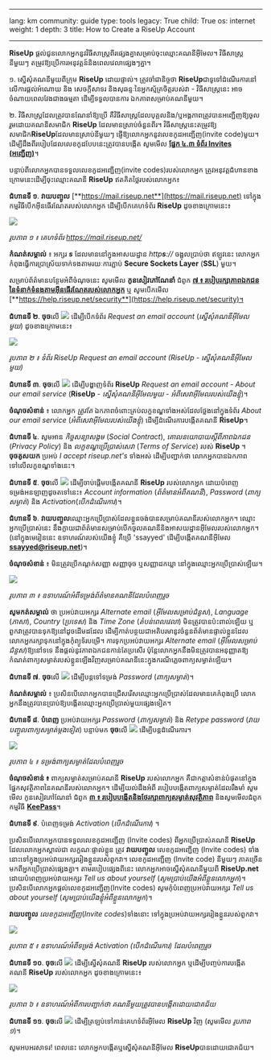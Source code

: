

---

lang: km
community: guide
type: tools
legacy: True
child: True
os: internet
weight: 1
depth: 3
title: How to Create a RiseUp Account

---

**RiseUp** ផ្តល់ជូនលោកអ្នកនូវវិធីសាស្ត្រពីរផ្សេងគ្នាសម្រាប់ចុះឈ្មោះគណនីអ៊ីមែល។ វិធីសាស្ត្រនីមួយៗ តម្រូវឱ្យប្រើការអនុវត្តន៍និងពេលវេលាផ្សេងៗគ្នា។

១. ស្នើសុំគណនីមួយពីក្រុម **RiseUp** ដោយផ្ទាល់។ ត្រូវចាំជានិច្ចថា **RiseUp**ជាទូទៅដំណើរការនៅលើការផ្តល់អំណោយ និង សេចក្តីសាទរ និងសុឆន្ទៈនៃអ្នកស្ម័គ្រចិត្តរបស់វា - វិធីសាស្ត្រនេះ អាចចំណាយពេលវែងជាងធម្មតា ដើម្បីទទួលបានការ    ឯកភាពសម្រាប់គណនីមួយ។ 

២. វិធីសាស្ត្រដែលត្រូវបានណែនាំឱ្យប្រើ គឺវិធីសាស្ត្រដែលបុគ្គលនិង/ឬអង្គភាពត្រូវបានអញ្ជើញឱ្យចូលរួមដោយគណនីសមាជិក **RiseUp** ដែលមានស្រាប់ចំនួនពីរ។ វិធីសាស្ត្រនេះតម្រូវឱ្យសមាជិក**RiseUp**ដែលមានស្រាប់នីមួយៗ ផ្ញើឱ្យលោកអ្នកនូវលេខកូដអញ្ជើញ(invite code)មួយ។ ដើម្បីដឹងពីរបៀបដែលលេខកូដបែបនេះត្រូវបានបង្កើត សូមមើល [**ផ្នែក ៤.៣ ទំព័រ Invites  (អញ្ជើញ)**](/km/riseup_changingsettings#4.3)។

បន្ទាប់ពីលោកអ្នកបានទទួលលេខកូដអញ្ជើញ(invite codes)របស់លោកអ្នក ត្រូវអនុវត្តជំហានខាងក្រោមនេះដើម្បីចុះឈ្មោះគណនី **RiseUp** ឥតគិតថ្លៃរបស់លោកអ្នក៖

**ជំហានទី ១**. **វាយបញ្ចូល** [**https://mail.riseup.net**](https://mail.riseup.net) ទៅក្នុងកម្មវិធីបើកអ៊ីនធើរណែតរបស់លោកអ្នក ដើម្បីបើកគេហទំព័រ **RiseUp** ដូចខាងក្រោមនេះ៖

![](/sbox/screen/riseup-en-1/01.png)

*រូបភាព ១ ៖ គេហទំព័រ https://mail.riseup.net/*

**កំណត់សម្គាល់** ៖ អក្សរ ***s*** ដែលមាននៅក្នុងអាសយដ្ឋាន *http**s**://* ចង្អុលប្រាប់ថា ឥឡូវនេះ លោកអ្នកកំពុងធ្វើការប្រាស្រ័យទាក់ទងតាមរយៈការភ្ជាប់ **Secure Sockets Layer** (**SSL**) មួយ។

សម្រាប់ព័ត៌មានបន្ថែមអំពីចំណុចនេះ សូមមើល **កូនសៀវភៅណែនាំ** ជំពូក [**៧ ៖ របៀបរក្សាភាពឯកជននៃទំនាក់ទំនងតាមអ៊ីនធើរណែតរបស់លោកអ្នក**](/km/chapter-7) ឬ សូមបើកមើល [**https://help.riseup.net/security**](https://help.riseup.net/security)។

**ជំហានទី ២**. **ចុច**លើ ![](/sbox/screen/riseup-en-1/03.png) ដើម្បីបើកទំព័រ *Request an email account* (*ស្នើសុំគណនីអ៊ីមែលមួយ*) ដូចខាងក្រោមនេះ៖

![](/sbox/screen/riseup-en-1/04.png)

*រូបភាព ២ ៖ ទំព័រ RiseUp Request an email account (*RiseUp - ស្នើសុំគណនីអ៊ីមែលមួយ*)*

**ជំហានទី ៣**. **ចុច**លើ ![](/sbox/screen/riseup-en-1/05.png) ដើម្បីបង្ហាញទំព័រ **RiseUp** *Request an email account - About our email service* (**RiseUp** - *ស្នើសុំគណនីអ៊ីមែលមួយ - អំពីសេវាអ៊ីមែលរបស់យើងខ្ញុំ*)។

**ចំណុចសំខាន់** ៖ លោកអ្នក *ត្រូវតែ* ឯកភាពចំពោះគ្រប់លក្ខខណ្ឌទាំងអស់ដែលថ្លែងនៅក្នុងទំព័រ *About our email service* (*អំពីសេវាអ៊ីមែលរបស់យើងខ្ញុំ*) ដើម្បីដំណើរការបង្កើតគណនី **RiseUp**។ 

**ជំហានទី ៤**. សូមអាន *កិច្ចសន្យាសង្គម* (*Social Contract*), *គោលនយោបាយស្តីពីភាពឯកជន* (*Privacy Policy*) និង *លក្ខខណ្ឌប្រើប្រាស់សេវា* (*Terms of Service*) របស់ **RiseUp** ។  **ចុចគូសយក** ប្រអប់ *I accept riseup.net's* ទាំងអស់ ដើម្បីបញ្ជាក់ថា លោកអ្នកបានឯកភាពទៅលើលក្ខខណ្ឌទាំងនេះ។

**ជំហានទី ៥**. **ចុច**លើ ![](/sbox/screen/riseup-en-1/05.png) ដើម្បីចាប់ផ្តើមបង្កើតគណនី **RiseUp** របស់លោកអ្នក ដោយបំពេញទម្រង់អនឡាញដូចតទៅនេះ៖ *Account information* (*ព័ត៌មានអំពីគណនី*), *Password* (*ពាក្យសម្ងាត់*) និង *Activation*(*បើកដំណើរការ*)។

**ជំហានទី ៦**. **វាយបញ្ចូល**ឈ្មោះអ្នកប្រើប្រាស់ដែលខ្លួនចង់បានសម្រាប់គណនីរបស់លោកអ្នក។ ឈ្មោះអ្នកប្រើប្រាស់នេះ នឹងក្លាយជាព័ត៌មានសម្រាប់បើកចូលគណនីនិងអាសយដ្ឋានអ៊ីមែលរបស់លោកអ្នក។ (នៅក្នុងមេរៀននេះ ឧទាហរណ៍របស់យើងខ្ញុំ គឺប្រើ 'ssayyed' ដើម្បីបង្កើតគណនីអ៊ីមែល [**ssayyed@riseup.net**](mailto:ssayyed@riseup.net))។

**ចំណុចសំខាន់** ៖ មិនត្រូវប្រើកណ្តក់សញ្ញា សញ្ញាចុច ឬសញ្ញាដកឃ្លា នៅក្នុងឈ្មោះអ្នកប្រើប្រាស់ឡើយ។

![](/sbox/screen/riseup-en-1/06.png)

*រូបភាព ៣ ៖ ឧទាហរណ៍អំពីទម្រង់ព័ត៌មានគណនីដែលបំពេញរួច*

**សូមកត់សម្គាល់** ថា ប្រអប់វាយអក្សរ *Alternate email* (*អ៊ីមែលសម្រាប់ជំនួស*), *Language* (*ភាសា*), *Country* (*ប្រទេស*) និង *Time Zone* (*តំបន់ពេលវេលា*) មិនត្រូវបានប៉ះពាល់ឡើយ ឬពួកវាត្រូវបានទុកឱ្យនៅដូចដើមដដែល ដើម្បីកាត់បន្ថយជាអតិបរមានូវចំនួនព័ត៌មានផ្ទាល់ខ្លួនដែលលោកអ្នករក្សាទុកនៅក្នុងកុំព្យូទ័របម្រើ។ ការទុកប្រអប់វាយអក្សរ *Alternate email* (*អ៊ីមែលសម្រាប់ជំនួស*)ឱ្យនៅទទេ នឹងផ្តល់នូវភាពឯកជនកាន់តែប្រសើរ ប៉ុន្តែលោកអ្នកនឹងមិនត្រូវបានអនុញ្ញាតឱ្យកំណត់ពាក្យសម្ងាត់របស់ខ្លួនឡើងវិញសម្រាប់គណនីនេះក្នុងករណីភ្លេចពាក្យសម្ងាត់ឡើយ។

**ជំហានទី ៧**. **ចុច**លើ ![](/sbox/screen/riseup-en-1/05.png) ដើម្បីបន្តទៅទម្រង់ *Password* (*ពាក្យសម្ងាត់*)។ 

**កំណត់សម្គាល់** ៖ ប្រសិនបើលោកអ្នកបានជ្រើសរើសឈ្មោះអ្នកប្រើប្រាស់ដែលមានគេកំពុងប្រើ លោកអ្នកនឹងត្រូវបានប្រាប់ឱ្យបង្កើតឈ្មោះអ្នកប្រើប្រាស់មួយផ្សេងទៀត។

 **ជំហានទី ៨**. **បំពេញ** ប្រអប់វាយអក្សរ *Password* (*ពាក្យសម្ងាត់*) និង *Retype password* (*វាយបញ្ចូលពាក្យសម្ងាត់ម្តងទៀត*) បន្ទាប់មក **ចុច**លើ ![](/sbox/screen/riseup-en-1/05.png) ដើម្បីបន្តដំណើរការ។

![](/sbox/screen/riseup-en-1/07.png)

*រូបភាព ៤ ៖ ទម្រង់ពាក្យសម្ងាត់ដែលបំពេញរួច*

**ចំណុចសំខាន់ ៖** ពាក្យសម្ងាត់សម្រាប់គណនី **RiseUp** របស់លោកអ្នក គឺជាកត្តាសំខាន់បំផុតនៅក្នុងផ្នែកសុវត្ថិភាពនៃគណនីរបស់លោកអ្នក។ ដើម្បីយល់ដឹងអំពី របៀបបង្កើតពាក្យសម្ងាត់ដែលរឹងមាំ សូមមើល កូនសៀវភៅណែនាំ ជំពូក [**៣ ៖ របៀបបង្កើតនិងថែរក្សាពាក្យសម្ងាត់សុវត្ថិភាព**](/km/chapter-3) និងសូមមើលជំពូកកម្មវិធី [**KeePass**](/km/keepass_main)។


<a name="2.4"></a>

**ជំហានទី ៩**. បំពេញទម្រង់ *Activation* (*បើកដំណើរការ*) ។

ប្រសិនបើលោកអ្នកបានទទួលលេខកូដអញ្ជើញ (Invite codes) ពីអ្នកប្រើប្រាស់គណនី **RiseUp** ដែលលោកអ្នកស្គាល់ជា  លក្ខណៈផ្ទាល់ខ្លួន  ត្រូវ **វាយបញ្ចូល** លេខកូដអញ្ជើញ (Invite codes) ទាំងនោះទៅក្នុងប្រអប់វាយអក្សររៀងខ្លួនរបស់ពួកវា។ លេខកូដអញ្ជើញ (Invite code) នីមួយៗ ភាគច្រើនមកពីអ្នកប្រើប្រាស់ផ្សេងគ្នា។ តាមរបៀបផ្សេងពីនេះ លោកអ្នកអាចស្នើសុំគណនីមួយពី **RiseUp.net** ដោយបំពេញប្រអប់វាយអក្សរ *Tell us about yourself* (*សូមប្រាប់យើងអំពីខ្លួនលោកអ្នក*)។ ប្រសិនបើលោកអ្នកផ្តល់លេខកូដអញ្ជើញ(Invite codes) សូមកុំបំពេញប្រអប់វាយអក្សរ *Tell us about yourself* (*សូមប្រាប់យើងខ្ញុំអំពីខ្លួនលោកអ្នក*)។ 

**វាយបញ្ចូល** *លេខកូដអញ្ជើញ*(*Invite codes*)ទាំងនោះ ទៅក្នុងប្រអប់វាយអក្សររៀងខ្លួនរបស់ពួកវា។ 

![](/sbox/screen/riseup-en-1/08.png)

*រូបភាព ៥ ៖ ឧទាហរណ៍អំពីទម្រង់ Activation (បើកដំណើរការ) ដែលបំពេញរួច*

**ជំហានទី ១០**. **ចុច**លើ ![](/sbox/screen/riseup-en-1/09.png) ដើម្បីស្នើសុំគណនី **RiseUp** របស់លោកអ្នក ឬដើម្បីបញ្ចប់ការបង្កើតគណនី **RiseUp** របស់លោកអ្នក ដូចខាងក្រោមនេះ៖

![](/sbox/screen/riseup-en-1/10.png)

*រូបភាព ៦ ៖ ឧទាហរណ៍អំពីការបញ្ជាក់ថា គណនីមួយត្រូវបានបង្កើតដោយជោគជ័យ*

**ជំហានទី ១១**. **ចុច**លើ ![](/sbox/screen/riseup-en-1/05.png) ដើម្បីត្រឡប់ទៅកាន់គេហទំព័រអ៊ីមែល **RiseUp** វិញ (សូមមើល *រូបភាព ១*)។

សូមអបអរសាទរ! ពេលនេះ លោកអ្នកបង្កើតឬស្នើសុំគណនីអ៊ីមែល **RiseUp**បានដោយជោគជ័យ។


